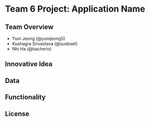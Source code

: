 # Team 6 Project: Application Name

## Team Overview
- Yuni Jeong (@yunijeong5)
- Kushagra Srivastava (@suobset)
- Nhi Ha (@hacherio)

## Innovative Idea


## Data


## Functionality


## License

